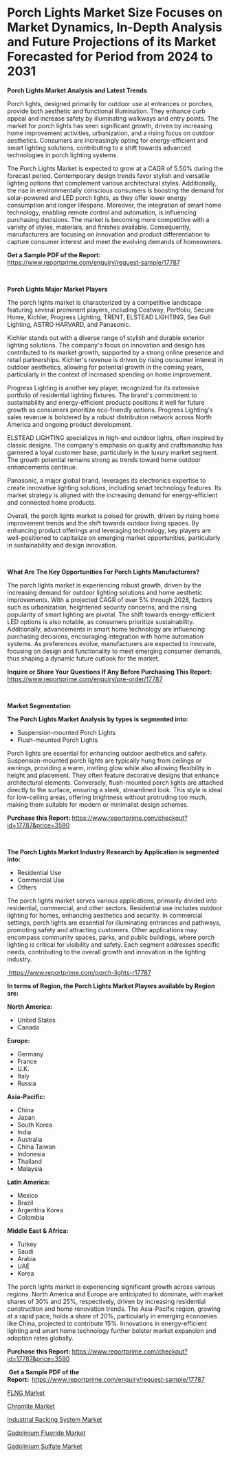 <p><h1>Porch Lights Market Size Focuses on Market Dynamics, In-Depth Analysis and Future Projections of its Market Forecasted for Period from 2024 to 2031</h1></p><p><strong>Porch Lights Market Analysis and Latest Trends</strong></p>
<p><p>Porch lights, designed primarily for outdoor use at entrances or porches, provide both aesthetic and functional illumination. They enhance curb appeal and increase safety by illuminating walkways and entry points. The market for porch lights has seen significant growth, driven by increasing home improvement activities, urbanization, and a rising focus on outdoor aesthetics. Consumers are increasingly opting for energy-efficient and smart lighting solutions, contributing to a shift towards advanced technologies in porch lighting systems.</p><p>The Porch Lights Market is expected to grow at a CAGR of 5.50% during the forecast period. Contemporary design trends favor stylish and versatile lighting options that complement various architectural styles. Additionally, the rise in environmentally conscious consumers is boosting the demand for solar-powered and LED porch lights, as they offer lower energy consumption and longer lifespans. Moreover, the integration of smart home technology, enabling remote control and automation, is influencing purchasing decisions. The market is becoming more competitive with a variety of styles, materials, and finishes available. Consequently, manufacturers are focusing on innovation and product differentiation to capture consumer interest and meet the evolving demands of homeowners.</p></p>
<p><strong>Get a Sample PDF of the Report:&nbsp;</strong> <a href="https://www.reportprime.com/enquiry/request-sample/17787?utm_campaign=1197&utm_medium=2&utm_source=Github&utm_content=ia&utm_term=20112024&utm_id=porch-lights">https://www.reportprime.com/enquiry/request-sample/17787</a></p>
<p>&nbsp;</p>
<p><strong>Porch Lights Major Market Players</strong></p>
<p><p>The porch lights market is characterized by a competitive landscape featuring several prominent players, including Costway, Portfolio, Secure Home, Kichler, Progress Lighting, TRENT, ELSTEAD LIGHTING, Sea Gull Lighting, ASTRO HARVARD, and Panasonic. </p><p>Kichler stands out with a diverse range of stylish and durable exterior lighting solutions. The company's focus on innovation and design has contributed to its market growth, supported by a strong online presence and retail partnerships. Kichler's revenue is driven by rising consumer interest in outdoor aesthetics, allowing for potential growth in the coming years, particularly in the context of increased spending on home improvement.</p><p>Progress Lighting is another key player, recognized for its extensive portfolio of residential lighting fixtures. The brand's commitment to sustainability and energy-efficient products positions it well for future growth as consumers prioritize eco-friendly options. Progress Lighting's sales revenue is bolstered by a robust distribution network across North America and ongoing product development.</p><p>ELSTEAD LIGHTING specializes in high-end outdoor lights, often inspired by classic designs. The company's emphasis on quality and craftsmanship has garnered a loyal customer base, particularly in the luxury market segment. The growth potential remains strong as trends toward home outdoor enhancements continue.</p><p>Panasonic, a major global brand, leverages its electronics expertise to create innovative lighting solutions, including smart technology features. Its market strategy is aligned with the increasing demand for energy-efficient and connected home products. </p><p>Overall, the porch lights market is poised for growth, driven by rising home improvement trends and the shift towards outdoor living spaces. By enhancing product offerings and leveraging technology, key players are well-positioned to capitalize on emerging market opportunities, particularly in sustainability and design innovation.</p></p>
<p>&nbsp;</p>
<p><strong>What Are The Key Opportunities For Porch Lights Manufacturers?</strong></p>
<p><p>The porch lights market is experiencing robust growth, driven by the increasing demand for outdoor lighting solutions and home aesthetic improvements. With a projected CAGR of over 5% through 2028, factors such as urbanization, heightened security concerns, and the rising popularity of smart lighting are pivotal. The shift towards energy-efficient LED options is also notable, as consumers prioritize sustainability. Additionally, advancements in smart home technology are influencing purchasing decisions, encouraging integration with home automation systems. As preferences evolve, manufacturers are expected to innovate, focusing on design and functionality to meet emerging consumer demands, thus shaping a dynamic future outlook for the market.</p></p>
<p><strong>Inquire or Share Your Questions If Any Before Purchasing This Report:</strong> <a href="https://www.reportprime.com/enquiry/pre-order/17787?utm_campaign=1197&utm_medium=2&utm_source=Github&utm_content=ia&utm_term=20112024&utm_id=porch-lights">https://www.reportprime.com/enquiry/pre-order/17787</a></p>
<p>&nbsp;</p>
<p><strong>Market Segmentation</strong></p>
<p><strong>The Porch Lights Market Analysis by types is segmented into:</strong></p>
<p><ul><li>Suspension-mounted Porch Lights</li><li>Flush-mounted Porch Lights</li></ul></p>
<p><p>Porch lights are essential for enhancing outdoor aesthetics and safety. Suspension-mounted porch lights are typically hung from ceilings or awnings, providing a warm, inviting glow while also allowing flexibility in height and placement. They often feature decorative designs that enhance architectural elements. Conversely, flush-mounted porch lights are attached directly to the surface, ensuring a sleek, streamlined look. This style is ideal for low-ceiling areas, offering brightness without protruding too much, making them suitable for modern or minimalist design schemes.</p></p>
<p><strong>Purchase this Report:&nbsp;</strong><a href="https://www.reportprime.com/checkout?id=17787&price=3590&utm_campaign=1197&utm_medium=2&utm_source=Github&utm_content=ia&utm_term=20112024&utm_id=porch-lights">https://www.reportprime.com/checkout?id=17787&price=3590</a></p>
<p>&nbsp;</p>
<p><strong>The Porch Lights Market Industry Research by Application is segmented into:</strong></p>
<p><ul><li>Residential Use</li><li>Commercial Use</li><li>Others</li></ul></p>
<p><p>The porch lights market serves various applications, primarily divided into residential, commercial, and other sectors. Residential use includes outdoor lighting for homes, enhancing aesthetics and security. In commercial settings, porch lights are essential for illuminating entrances and pathways, promoting safety and attracting customers. Other applications may encompass community spaces, parks, and public buildings, where porch lighting is critical for visibility and safety. Each segment addresses specific needs, contributing to the overall growth and innovation in the lighting industry.</p></p>
<p><a href="https://www.reportprime.com/porch-lights-r17787?utm_campaign=1197&utm_medium=2&utm_source=Github&utm_content=ia&utm_term=20112024&utm_id=porch-lights">&nbsp;https://www.reportprime.com/porch-lights-r17787</a></p>
<p><strong>In terms of Region, the Porch Lights Market Players available by Region are:</strong></p>
<p>
    <p> <strong> North America: </strong>
        <ul>
            <li>United States</li>
            <li>Canada</li>
        </ul>
        </p> 
    <p> <strong> Europe: </strong>
        <ul>
            <li>Germany</li>
            <li>France</li>
            <li>U.K.</li>
            <li>Italy</li>
            <li>Russia</li>
        </ul>
        </p> 
    <p> <strong> Asia-Pacific: </strong>
        <ul>
            <li>China</li>
            <li>Japan</li>
            <li>South Korea</li>
            <li>India</li>
            <li>Australia</li>
            <li>China Taiwan</li>
            <li>Indonesia</li>
            <li>Thailand</li>
            <li>Malaysia</li>
        </ul>
        </p> 
    <p> <strong> Latin America: </strong>
        <ul>
            <li>Mexico</li>
            <li>Brazil</li>
            <li>Argentina Korea</li>
            <li>Colombia</li>
        </ul>
        </p> 
    <p> <strong> Middle East & Africa: </strong>
        <ul>
            <li>Turkey</li>
            <li>Saudi</li>
            <li>Arabia</li>
            <li>UAE</li>
            <li>Korea</li>
        </ul>
    </p>
    </p>
<p><p>The porch lights market is experiencing significant growth across various regions. North America and Europe are anticipated to dominate, with market shares of 30% and 25%, respectively, driven by increasing residential construction and home renovation trends. The Asia-Pacific region, growing at a rapid pace, holds a share of 20%, particularly in emerging economies like China, projected to contribute 15%. Innovations in energy-efficient lighting and smart home technology further bolster market expansion and adoption rates globally.</p></p>
<p><strong>Purchase this Report: </strong><a href="https://www.reportprime.com/checkout?id=17787&price=3590&utm_campaign=1197&utm_medium=2&utm_source=Github&utm_content=ia&utm_term=20112024&utm_id=porch-lights">https://www.reportprime.com/checkout?id=17787&price=3590</a></p>
<p>&nbsp;<strong>Get a Sample PDF of the Report:&nbsp;&nbsp;</strong><a href="https://www.reportprime.com/enquiry/request-sample/17787?utm_campaign=1197&utm_medium=2&utm_source=Github&utm_content=ia&utm_term=20112024&utm_id=porch-lights">https://www.reportprime.com/enquiry/request-sample/17787</a></p>
<p><strong></strong></p>
<p><p><a href="https://www.linkedin.com/pulse/flng-market-industry-trends-forecast-period-from-2024-2031-brainorm-tcg5f?utm_campaign=1197&utm_medium=2&utm_source=Github&utm_content=ia&utm_term=20112024&utm_id=porch-lights">FLNG Market</a></p><p><a href="https://www.linkedin.com/pulse/global-perspectives-chromite-market-trends-forecast-rmbfe?utm_campaign=1197&utm_medium=2&utm_source=Github&utm_content=ia&utm_term=20112024&utm_id=porch-lights">Chromite Market</a></p><p><a href="https://www.linkedin.com/pulse/industrial-racking-system-market-pulse-61-expansion-blueprint-p753e?utm_campaign=1197&utm_medium=2&utm_source=Github&utm_content=ia&utm_term=20112024&utm_id=porch-lights">Industrial Racking System Market</a></p><p><a href="https://issuu.com/reportprime-2/docs/gadolinium-fluoride-market-size-203_f751ced1b73158?utm_campaign=1197&utm_medium=2&utm_source=Github&utm_content=ia&utm_term=20112024&utm_id=porch-lights">Gadolinium Fluoride Market</a></p><p><a href="https://issuu.com/reportprime-2/docs/gadolinium-sulfate-market-size-2030_d0213ec5549451?utm_campaign=1197&utm_medium=2&utm_source=Github&utm_content=ia&utm_term=20112024&utm_id=porch-lights">Gadolinium Sulfate Market</a></p></p>